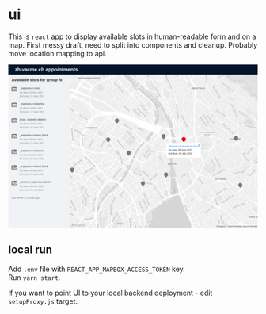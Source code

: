 # ui

This is `react` app to display available slots in human-readable form and on a map. 
First messy draft, need to split into components and cleanup. Probably move location mapping to api. 

![ui screenshot](../ui_example.png)

## local run 
Add `.env` file with `REACT_APP_MAPBOX_ACCESS_TOKEN` key.   
Run `yarn start`.  

If you want to point UI to your local backend deployment - edit `setupProxy.js` target.